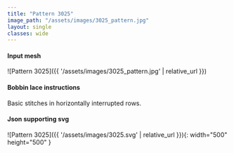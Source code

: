 ```yaml
---
title: "Pattern 3025"
image_path: "/assets/images/3025_pattern.jpg"
layout: single
classes: wide
---
```


#### Input mesh

![Pattern 3025]({{ '/assets/images/3025_pattern.jpg' | relative_url }})

#### Bobbin lace instructions

Basic stitches in horizontally interrupted rows.

#### Json supporting svg

![Pattern 3025]({{ '/assets/images/3025.svg' | relative_url }}){: width="500" height="500" }


